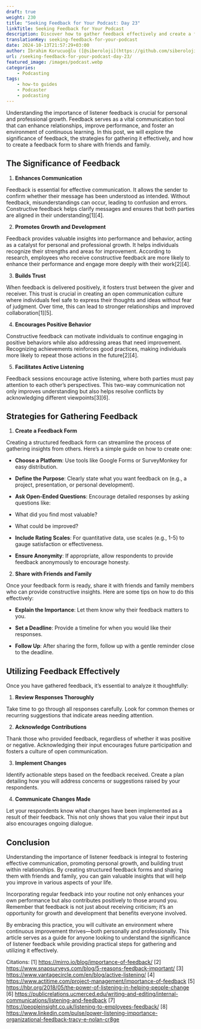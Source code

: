 ```yaml
---
draft: true
weight: 230
title: "Seeking Feedback for Your Podcast: Day 23"
linkTitle: Seeking Feedback for Your Podcast
description: Discover how to gather feedback effectively and create a feedback form to share with friends and family.
translationKey: seeking-feedback-for-your-podcast
date: 2024-10-13T21:57:29+03:00
author: İbrahim Korucuoğlu ([@siberoloji](https://github.com/siberoloji))
url: /seeking-feedback-for-your-podcast-day-23/
featured_image: /images/podcast.webp
categories:
    - Podcasting
tags:
    - how-to guides
    - Podcaster
    - podcasting
---
```

Understanding the importance of listener feedback is crucial for personal and professional growth. Feedback serves as a vital communication tool that can enhance relationships, improve performance, and foster an environment of continuous learning. In this post, we will explore the significance of feedback, the strategies for gathering it effectively, and how to create a feedback form to share with friends and family.

## The Significance of Feedback

1. **Enhances Communication**

Feedback is essential for effective communication. It allows the sender to confirm whether their message has been understood as intended. Without feedback, misunderstandings can occur, leading to confusion and errors. Constructive feedback helps clarify messages and ensures that both parties are aligned in their understanding[1][4].

2. **Promotes Growth and Development**

Feedback provides valuable insights into performance and behavior, acting as a catalyst for personal and professional growth. It helps individuals recognize their strengths and areas for improvement. According to research, employees who receive constructive feedback are more likely to enhance their performance and engage more deeply with their work[2][4].

3. **Builds Trust**

When feedback is delivered positively, it fosters trust between the giver and receiver. This trust is crucial in creating an open communication culture where individuals feel safe to express their thoughts and ideas without fear of judgment. Over time, this can lead to stronger relationships and improved collaboration[1][5].

4. **Encourages Positive Behavior**

Constructive feedback can motivate individuals to continue engaging in positive behaviors while also addressing areas that need improvement. Recognizing achievements reinforces good practices, making individuals more likely to repeat those actions in the future[2][4].

5. **Facilitates Active Listening**

Feedback sessions encourage active listening, where both parties must pay attention to each other’s perspectives. This two-way communication not only improves understanding but also helps resolve conflicts by acknowledging different viewpoints[3][6].

## Strategies for Gathering Feedback

1. **Create a Feedback Form**

Creating a structured feedback form can streamline the process of gathering insights from others. Here’s a simple guide on how to create one:

* **Choose a Platform**: Use tools like Google Forms or SurveyMonkey for easy distribution.

* **Define the Purpose**: Clearly state what you want feedback on (e.g., a project, presentation, or personal development).

* **Ask Open-Ended Questions**: Encourage detailed responses by asking questions like:

* What did you find most valuable?

* What could be improved?

* **Include Rating Scales**: For quantitative data, use scales (e.g., 1-5) to gauge satisfaction or effectiveness.

* **Ensure Anonymity**: If appropriate, allow respondents to provide feedback anonymously to encourage honesty.

2. **Share with Friends and Family**

Once your feedback form is ready, share it with friends and family members who can provide constructive insights. Here are some tips on how to do this effectively:

* **Explain the Importance**: Let them know why their feedback matters to you.

* **Set a Deadline**: Provide a timeline for when you would like their responses.

* **Follow Up**: After sharing the form, follow up with a gentle reminder close to the deadline.

## Utilizing Feedback Effectively

Once you have gathered feedback, it’s essential to analyze it thoughtfully:

1. **Review Responses Thoroughly**

Take time to go through all responses carefully. Look for common themes or recurring suggestions that indicate areas needing attention.

2. **Acknowledge Contributions**

Thank those who provided feedback, regardless of whether it was positive or negative. Acknowledging their input encourages future participation and fosters a culture of open communication.

3. **Implement Changes**

Identify actionable steps based on the feedback received. Create a plan detailing how you will address concerns or suggestions raised by your respondents.

4. **Communicate Changes Made**

Let your respondents know what changes have been implemented as a result of their feedback. This not only shows that you value their input but also encourages ongoing dialogue.

## Conclusion

Understanding the importance of listener feedback is integral to fostering effective communication, promoting personal growth, and building trust within relationships. By creating structured feedback forms and sharing them with friends and family, you can gain valuable insights that will help you improve in various aspects of your life.

Incorporating regular feedback into your routine not only enhances your own performance but also contributes positively to those around you. Remember that feedback is not just about receiving criticism; it’s an opportunity for growth and development that benefits everyone involved.

By embracing this practice, you will cultivate an environment where continuous improvement thrives—both personally and professionally.
This article serves as a guide for anyone looking to understand the significance of listener feedback while providing practical steps for gathering and utilizing it effectively.

Citations: [1] <https://mirro.io/blog/importance-of-feedback/> [2] <https://www.snapsurveys.com/blog/5-reasons-feedback-important/> [3] <https://www.vantagecircle.com/en/blog/active-listening/> [4] <https://www.actitime.com/project-management/importance-of-feedback> [5] <https://hbr.org/2018/05/the-power-of-listening-in-helping-people-change> [6] <https://publicrelations.ucmerced.edu/writing-and-editing/internal-communications/listening-and-feedback> [7] <https://peopleinsight.co.uk/listening-to-employees-feedback/> [8] <https://www.linkedin.com/pulse/power-listening-importance-organizational-feedback-tracy-e-nolan-cr8ge>
